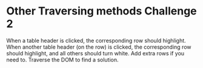 # Other Traversing methods Challenge 2

When a table header is clicked, the corresponding row should highlight. 
When another table header (on the row) is clicked, the corresponding row 
should highlight, and all others should turn white. 
Add extra rows if you need to. Traverse the DOM to find a solution.